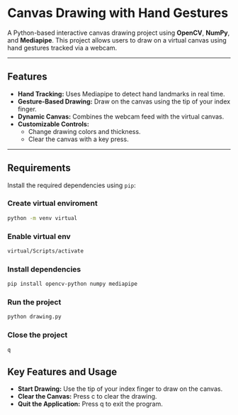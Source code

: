 # Canvas Drawing with Hand Gestures

A Python-based interactive canvas drawing project using **OpenCV**, **NumPy**, and **Mediapipe**. This project allows users to draw on a virtual canvas using hand gestures tracked via a webcam.

---

## Features

- **Hand Tracking:** Uses Mediapipe to detect hand landmarks in real time.
- **Gesture-Based Drawing:** Draw on the canvas using the tip of your index finger.
- **Dynamic Canvas:** Combines the webcam feed with the virtual canvas.
- **Customizable Controls:**
  - Change drawing colors and thickness.
  - Clear the canvas with a key press.

---

## Requirements

Install the required dependencies using `pip`:

### Create virtual enviroment
```bash
python -m venv virtual
```
### Enable virtual env
```bash
virtual/Scripts/activate
``` 
### Install dependencies

```bash
pip install opencv-python numpy mediapipe
```

### Run the project
```bash
python drawing.py
```

### Close the project

```bash
q
```

## Key Features and Usage
- **Start Drawing:** Use the tip of your index finger to draw on the canvas.
- **Clear the Canvas:** Press c to clear the drawing.
- **Quit the Application:** Press q to exit the program.

